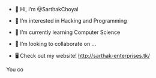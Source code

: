- 👋 Hi, I’m @SarthakChoyal
- 👀 I’m interested in Hacking and Programming
- 🌱 I’m currently learning Computer Science
- 💞️ I’m looking to collaborate on ...

- 🖥 Check out my website! http://sarthak-enterprises.tk/

You co

<!---
SarthakChoyal/SarthakChoyal is a ✨ special ✨ repository because its `README.md` (this file) appears on your GitHub profile.
You can click the Preview link to take a look at your changes.
--->

